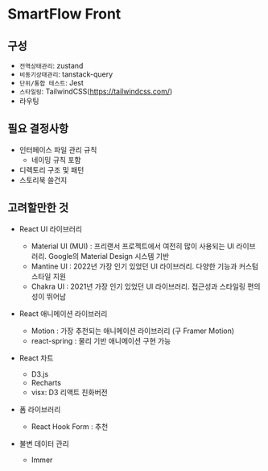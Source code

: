 # SmartFlow Front

## 구성

- `전역상태관리`: zustand
- `비동기상태관리`: tanstack-query
- `단위/통합 테스트`: Jest
- `스타일링`: TailwindCSS(https://tailwindcss.com/)
- 라우팅

## 필요 결정사항

- 인터페이스 파일 관리 규칙
  - 네이밍 규칙 포함
- 디렉토리 구조 및 패턴
- 스토리북 쓸건지

## 고려할만한 것

- React UI 라이브러리

  - Material UI (MUI) : 프리랜서 프로젝트에서 여전히 많이 사용되는 UI 라이브러리. Google의 Material Design 시스템 기반
  - Mantine UI : 2022년 가장 인기 있었던 UI 라이브러리. 다양한 기능과 커스텀 스타일 지원
  - Chakra UI : 2021년 가장 인기 있었던 UI 라이브러리. 접근성과 스타일링 편의성이 뛰어남

- React 애니메이션 라이브러리

  - Motion : 가장 추천되는 애니메이션 라이브러리 (구 Framer Motion)
  - react-spring : 물리 기반 애니메이션 구현 가능

- React 차트

  - D3.js
  - Recharts
  - visx: D3 리액트 친화버전

- 폼 라이브러리

  - React Hook Form : 추천

- 불변 데이터 관리
  - Immer
